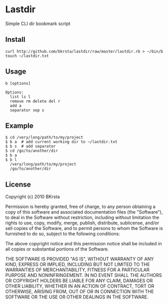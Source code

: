 Lastdir
=======
Simple CLI dir bookmark script

Install
-------
    curl http://github.com/bkrsta/lastdir/raw/master/lastdir.rb > ~/bin/b
    touch ~/lastdir.txt

Usage
-----

    b [options]

    Options:
      list ls l
      remove rm delete del r
      add a
      separator sep s
  
Example
-------
    $ cd /very/long/path/to/my/project
    $ b a  # add current working dir to ~/lastdir.txt
    $ b s  # add separator
    $ cd /go/to/another/dir
    $ b a
    $ b l
      /very/long/path/to/my/project
      /go/to/another/dir


License
-------
Copyright (c) 2010 BKrsta

Permission is hereby granted, free of charge, to any person obtaining
a copy of this software and associated documentation files (the
"Software"), to deal in the Software without restriction, including
without limitation the rights to use, copy, modify, merge, publish,
distribute, sublicense, and/or sell copies of the Software, and to
permit persons to whom the Software is furnished to do so, subject to
the following conditions:

The above copyright notice and this permission notice shall be
included in all copies or substantial portions of the Software.

THE SOFTWARE IS PROVIDED "AS IS", WITHOUT WARRANTY OF ANY KIND,
EXPRESS OR IMPLIED, INCLUDING BUT NOT LIMITED TO THE WARRANTIES OF
MERCHANTABILITY, FITNESS FOR A PARTICULAR PURPOSE AND
NONINFRINGEMENT. IN NO EVENT SHALL THE AUTHORS OR COPYRIGHT HOLDERS BE
LIABLE FOR ANY CLAIM, DAMAGES OR OTHER LIABILITY, WHETHER IN AN ACTION
OF CONTRACT, TORT OR OTHERWISE, ARISING FROM, OUT OF OR IN CONNECTION
WITH THE SOFTWARE OR THE USE OR OTHER DEALINGS IN THE SOFTWARE.
